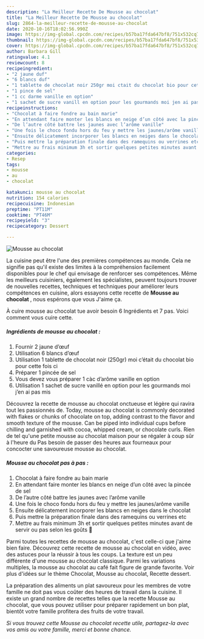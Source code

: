 ```yaml
---
description: "La Meilleur Recette De Mousse au chocolat"
title: "La Meilleur Recette De Mousse au chocolat"
slug: 2864-la-meilleur-recette-de-mousse-au-chocolat
date: 2020-10-16T18:02:56.990Z
image: https://img-global.cpcdn.com/recipes/b57ba17fda647bf8/751x532cq70/mousse-au-chocolat-photo-principale-de-la-recette.jpg
thumbnail: https://img-global.cpcdn.com/recipes/b57ba17fda647bf8/751x532cq70/mousse-au-chocolat-photo-principale-de-la-recette.jpg
cover: https://img-global.cpcdn.com/recipes/b57ba17fda647bf8/751x532cq70/mousse-au-chocolat-photo-principale-de-la-recette.jpg
author: Barbara Gill
ratingvalue: 4.1
reviewcount: 8
recipeingredient:
- "2 jaune duf"
- "6 blancs duf"
- "1 tablette de chocolat noir 250gr moi ctait du chocolat bio pour cette fois ci"
- "1 pince de sel"
- "1 cc darme vanille en option"
- "1 sachet de sucre vanill en option pour les gourmands moi jen ai pas mis"
recipeinstructions:
- "Chocolat à faire fondre au bain marie"
- "En attendant faire monter les blancs en neige d’un côté avec la pincée de sel"
- "De l’autre côté battre les jaunes avec l’arôme vanille"
- "Une fois le choco fondu hors du feu y mettre les jaunes/arôme vanille"
- "Ensuite délicatement incorporer les blancs en neiges dans le chocolat"
- "Puis mettre la préparation finale dans des ramequins ou verrines etc"
- "Mettre au frais minimum 3h et sortir quelques petites minutes avant de servir ou pas selon les goûts 🙂"
categories:
- Resep
tags:
- mousse
- au
- chocolat

katakunci: mousse au chocolat 
nutrition: 154 calories
recipecuisine: Indonesian
preptime: "PT11M"
cooktime: "PT46M"
recipeyield: "3"
recipecategory: Dessert

---
```



![Mousse au chocolat](https://img-global.cpcdn.com/recipes/b57ba17fda647bf8/751x532cq70/mousse-au-chocolat-photo-principale-de-la-recette.jpg)

La cuisine peut être l'une des premières compétences au monde. Cela ne signifie pas qu'il existe des limites à la compréhension facilement disponibles pour le chef qui envisage de renforcer ses compétences. Même les meilleurs cuisiniers, également les spécialistes, peuvent toujours trouver de nouvelles recettes, techniques et techniques pour améliorer leurs compétences en cuisine, alors essayons cette recette de <strong> Mousse au chocolat </strong>, nous espérons que vous J'aime ça.

<!--inarticleads1-->

À cuire mousse au chocolat tue avoir besoin 6 Ingrédients et 7 pas. Voici comment vous cuire cette.

##### Ingrédients de mousse au chocolat :

1. Fournir 2 jaune d’œuf
1. Utilisation 6 blancs d’œuf
1. Utilisation 1 tablette de chocolat noir (250gr) moi c’était du chocolat bio pour cette fois ci
1. Préparer 1 pincée de sel
1. Vous devez vous préparer 1 càc d’arôme vanille en option
1. Utilisation 1 sachet de sucre vanillé en option pour les gourmands moi j’en ai pas mis


Découvrez la recette de mousse au chocolat onctueuse et légère qui ravira tout les passionnés de. Today, mousse au chocolat is commonly decorated with flakes or chunks of chocolate on top, adding contrast to the flavor and smooth texture of the mousse. Can be piped into individual cups before chilling and garnished with cocoa, whipped cream, or chocolate curls. Rien de tel qu&#39;une petite mousse au chocolat maison pour se régaler à coup sûr à l&#39;heure du Pas besoin de passer des heures aux fourneaux pour concocter une savoureuse mousse au chocolat. 

<!--inarticleads2-->

##### Mousse au chocolat pas à pas :

1. Chocolat à faire fondre au bain marie
1. En attendant faire monter les blancs en neige d’un côté avec la pincée de sel
1. De l’autre côté battre les jaunes avec l’arôme vanille
1. Une fois le choco fondu hors du feu y mettre les jaunes/arôme vanille
1. Ensuite délicatement incorporer les blancs en neiges dans le chocolat
1. Puis mettre la préparation finale dans des ramequins ou verrines etc
1. Mettre au frais minimum 3h et sortir quelques petites minutes avant de servir ou pas selon les goûts 🙂


Parmi toutes les recettes de mousse au chocolat, c&#39;est celle-ci que j&#39;aime bien faire. Découvrez cette recette de mousse au chocolat en vidéo, avec des astuces pour la réussir à tous les coups. La texture est un peu différente d&#39;une mousse au chocolat classique. Parmi les variations multiples, la mousse au chocolat au café fait figure de grande favorite. Voir plus d&#39;idées sur le thème Chocolat, Mousse au chocolat, Recette dessert. 

<!--inarticleads1-->

<p>
La préparation des aliments un plat savoureux pour les membres de votre famille ne doit pas vous coûter des heures de travail dans la cuisine. Il existe un grand nombre de recettes telles que la recette Mousse au chocolat, que vous pouvez utiliser pour préparer rapidement un bon plat, bientôt votre famille profitera des fruits de votre travail.
</p>

<p>
<i>Si vous trouvez cette Mousse au chocolat recette utile, partagez-la avec vos amis ou votre famille, merci et bonne chance.</i>
</p>
